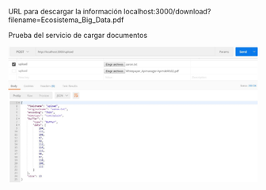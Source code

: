 
URL para descargar la información 
localhost:3000/download?filename=Ecosistema_Big_Data.pdf

Prueba del servicio de cargar documentos

![alt text](https://github.com/aaronjazhiel/Minio/blob/master/Imagen/PruebaREST.JPG)

